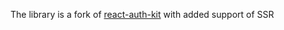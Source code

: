 The library is a fork of [react-auth-kit](https://authkit.arkadip.me/v2.1.0/) with added support of SSR
